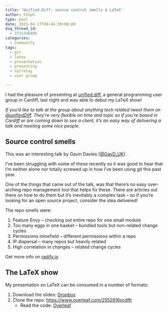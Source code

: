 ```yaml
---
title: 'Unified.Diff: source control smells & LaTeX'
author: Steph
type: post
date: 2015-04-17T09:44:38+00:00
dsq_thread_id:
  - 3731346805
categories:
  - Community
tags:
  - git
  - latex
  - presentation
  - presenting
  - sqlrelay
  - user group

---
```

I had the pleasure of presenting at [unified.diff][1], a general programming user group in Cardiff, last night and was able to debut my LaTeX show!

_If you&#8217;d like to talk at the group about anything tech related tweet them on [@unifiedDiff][2]. They&#8217;re very flexible on time and topic so if you&#8217;re based in Cardiff or are coming down to see a client, it&#8217;s an easy way of delivering a talk and meeting some nice people._

## Source control smells

This was an interesting talk by Gavin Davies ([@GavD_UK][3]).

I&#8217;ve been struggling with some of these recently so it was good to hear that I&#8217;m neither alone nor totally screwed up in how I&#8217;ve been using git this past year.

One of the things that came out of the talk, was that there&#8217;s no easy over-arching repo management tool that helps fix these. There are articles out there on how to do them but it&#8217;s inevitably a complex task &#8211; so if you&#8217;re looking for an open source project, consider the idea delivered!

The repo smells were:

  1. Feature Envy &#8211; checking out entire repo for one small module
  2. Too many eggs in one basket &#8211; bundled tools but non-related change cycles
  3. Permissions minefield &#8211; different permissions within a repo
  4. IP dispersal &#8211; many repos but heavily related
  5. High correlation in changes &#8211; related change cycles

Get more info on [radify.io][4]

## The LaTeX show

My presentation on LaTeX can be consumed in a number of formats:

  1. Download the slides: [Dropbox][5]
  2. Clone the repo: https://www.overleaf.com/2552616xcdftt 
      * Read the code: [Overleaf][6]</ol>

 [1]: http://www.meetup.com/unified-diff/
 [2]: http://twitter.com/unifieddiff/
 [3]: http://twitter.com/gavd_uk
 [4]: http://radify.io
 [5]: http://bit.ly/thelatexshow
 [6]: https://www.overleaf.com/read/zfthwjkxjycm